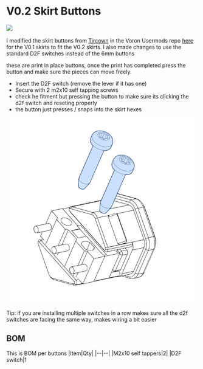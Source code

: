 V0.2 Skirt Buttons 
============

<img src="https://raw.githubusercontent.com/hartk1213/MISC/main/Voron%20Mods/Voron%200/0.2/Skirt_Buttons/Images/1.jpg" width="400" height="auto">


I modified the skirt buttons from [Tircown](https://github.com/Tircown) in the Voron Usermods repo [here](https://github.com/VoronDesign/VoronUsers/tree/master/printer_mods/Tircown/V01_skirt_buttons) for the V0.1 skirts to fit the V0.2 skirts. I also made changes to use the standard D2F switches instead of the 6mm buttons

these are print in place buttons, once the print has completed press the button and make sure the pieces can move freely. 

* Insert the D2F switch (remove the lever if it has one)
* Secure with 2 m2x10 self tapping screws
* check he fitment but pressing the button to make sure its clicking the d2f switch and reseting properly 
* the button just presses / snaps into the skirt hexes 

![2](Images/2.png) 


Tip: if you are installing multiple switches in a row makes sure all the d2f switches are facing the same way, makes wiring a bit easier 

BOM
-----------------

This is BOM per buttons
|Item|Qty|
|--|--|
|M2x10 self tappers|2|
|D2F switch|1
